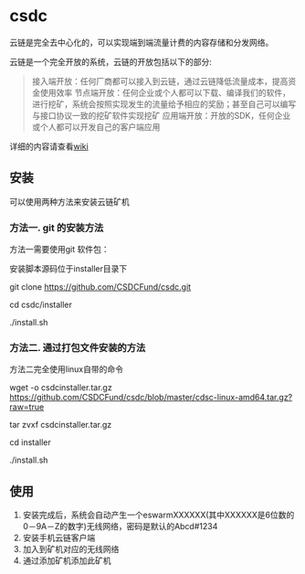 # csdc

云链是完全去中心化的，可以实现端到端流量计费的内容存储和分发网络。

云链是一个完全开放的系统，云链的开放包括以下的部分:

> 接入端开放：任何厂商都可以接入到云链，通过云链降低流量成本，提高资金使用效率
> 节点端开放：任何企业或个人都可以下载、编译我们的软件，进行挖矿，系统会按照实现发生的流量给予相应的奖励；甚至自己可以编写与接口协议一致的挖矿软件实现挖矿
> 应用端开放：开放的SDK，任何企业或个人都可以开发自己的客户端应用

详细的内容请查看[wiki](https://github.com/CSDCFund/csdc/wiki)


## 安装
可以使用两种方法来安装云链矿机

### 方法一. git 的安装方法
方法一需要使用git 软件包：

安装脚本源码位于installer目录下

git clone https://github.com/CSDCFund/csdc.git

cd csdc/installer

./install.sh



### 方法二. 通过打包文件安装的方法
方法二完全使用linux自带的命令

wget -o csdcinstaller.tar.gz https://github.com/CSDCFund/csdc/blob/master/cdsc-linux-amd64.tar.gz?raw=true

tar zvxf csdcinstaller.tar.gz

cd installer

./install.sh 

## 使用
1. 安装完成后，系统会自动产生一个eswarmXXXXXX(其中XXXXXX是6位数的0－9A－Z的数字)无线网络，密码是默认的Abcd#1234
2. 安装手机云链客户端
3. 加入到矿机对应的无线网络
4. 通过添加矿机添加此矿机





